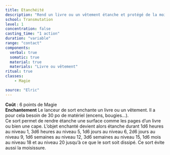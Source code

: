 ```yaml
---
title: Etanchéité
description: "Rend un livre ou un vêtement étanche et protégé de la moisissure"
school: Transmutation
level: 1
concentration: false
casting_time: "1 action"
duration: "variable"
range: "contact"
components:
  verbal: true
  somatic: true
  material: true
  materials: "Livre ou vêtement"
ritual: true
classes:
    - Magie

source: "Elric"
---
```

**Coût** : 6 points de Magie  
**Enchantement** Le lanceur de sort enchante un livre ou un vêtement. Il a pour cela besoin de 30 po de matériel (encens, bougies...).  
Ce sort permet de rendre étanche une surface comme les pages d’un livre ou bien une cape. L’objet enchanté devient alors étanche durant 1d6 heures au niveau 1, 3d6 heures au niveau 5, 1d6 jours au niveau 6, 2d6 jours au niveau 9, 1d6 semaines au niveau 12, 3d6 semaines au niveau 15, 1d6 mois au niveau 18 et au niveau 20 jusqu’à ce que le sort soit dissipé. Ce sort évite aussi la moisissure.
